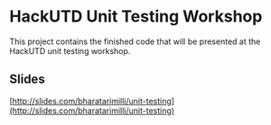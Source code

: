 # HackUTD Unit Testing Workshop

This project contains the finished code that will be presented at the HackUTD unit testing workshop.

## Slides

[http://slides.com/bharatarimilli/unit-testing](http://slides.com/bharatarimilli/unit-testing)
